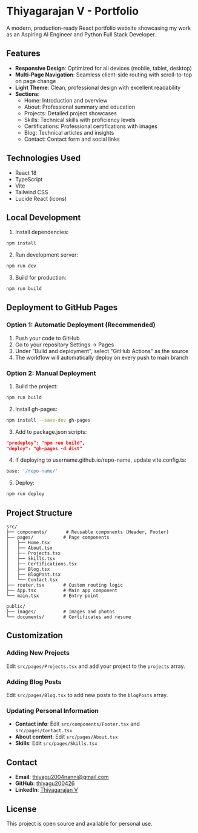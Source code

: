 # Thiyagarajan V - Portfolio

A modern, production-ready React portfolio website showcasing my work as an Aspiring AI Engineer and Python Full Stack Developer.

## Features

- **Responsive Design**: Optimized for all devices (mobile, tablet, desktop)
- **Multi-Page Navigation**: Seamless client-side routing with scroll-to-top on page change
- **Light Theme**: Clean, professional design with excellent readability
- **Sections**:
  - Home: Introduction and overview
  - About: Professional summary and education
  - Projects: Detailed project showcases
  - Skills: Technical skills with proficiency levels
  - Certifications: Professional certifications with images
  - Blog: Technical articles and insights
  - Contact: Contact form and social links

## Technologies Used

- React 18
- TypeScript
- Vite
- Tailwind CSS
- Lucide React (icons)

## Local Development

1. Install dependencies:
```bash
npm install
```

2. Run development server:
```bash
npm run dev
```

3. Build for production:
```bash
npm run build
```

## Deployment to GitHub Pages

### Option 1: Automatic Deployment (Recommended)

1. Push your code to GitHub
2. Go to your repository Settings → Pages
3. Under "Build and deployment", select "GitHub Actions" as the source
4. The workflow will automatically deploy on every push to main branch

### Option 2: Manual Deployment

1. Build the project:
```bash
npm run build
```

2. Install gh-pages:
```bash
npm install --save-dev gh-pages
```

3. Add to package.json scripts:
```json
"predeploy": "npm run build",
"deploy": "gh-pages -d dist"
```

4. If deploying to username.github.io/repo-name, update vite.config.ts:
```typescript
base: '/repo-name/'
```

5. Deploy:
```bash
npm run deploy
```

## Project Structure

```
src/
├── components/       # Reusable components (Header, Footer)
├── pages/           # Page components
│   ├── Home.tsx
│   ├── About.tsx
│   ├── Projects.tsx
│   ├── Skills.tsx
│   ├── Certifications.tsx
│   ├── Blog.tsx
│   ├── BlogPost.tsx
│   └── Contact.tsx
├── router.tsx       # Custom routing logic
├── App.tsx          # Main app component
└── main.tsx         # Entry point

public/
├── images/          # Images and photos
└── documents/       # Certificates and resume
```

## Customization

### Adding New Projects

Edit `src/pages/Projects.tsx` and add your project to the `projects` array.

### Adding Blog Posts

Edit `src/pages/Blog.tsx` to add new posts to the `blogPosts` array.

### Updating Personal Information

- **Contact info**: Edit `src/components/Footer.tsx` and `src/pages/Contact.tsx`
- **About content**: Edit `src/pages/About.tsx`
- **Skills**: Edit `src/pages/Skills.tsx`

## Contact

- **Email**: thiyagu2004nanni@gmail.com
- **GitHub**: [thiyagu200426](https://github.com/thiyagu200426)
- **LinkedIn**: [Thiyagarajan V](https://www.linkedin.com/in/thiyagarajan-v-9b3b34373/)

## License

This project is open source and available for personal use.
